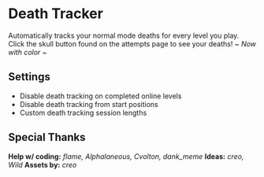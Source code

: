 # Death Tracker

Automatically tracks your normal mode deaths for every level you play.
Click the skull button found on the attempts page to see your deaths!
<cy>~ *Now with color* ~</c>

## Settings
- Disable death tracking on completed online levels
- Disable death tracking from start positions
- Custom death tracking session lengths

## Special Thanks

**Help w/ coding:** *flame, Alphalaneous, Cvolton, dank_meme*
**Ideas:** *creo, Wild*
**Assets by:** *creo*